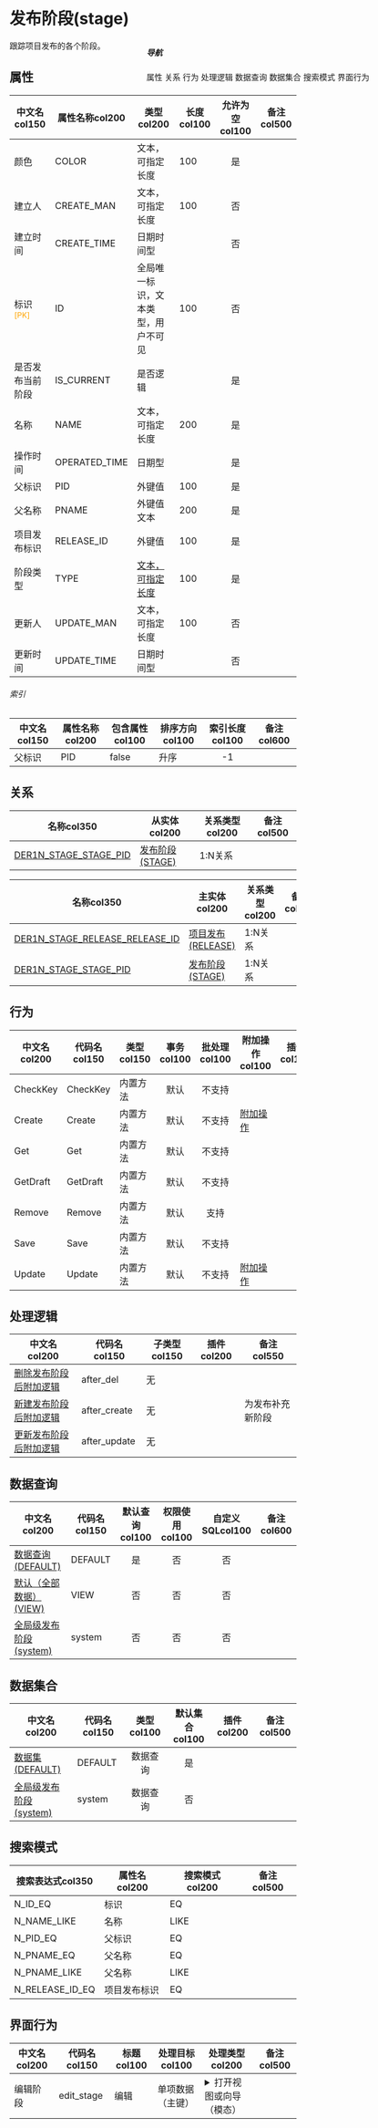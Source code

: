 # 发布阶段(stage)  <!-- {docsify-ignore-all} -->


跟踪项目发布的各个阶段。


## 属性
|    中文名col150 | 属性名称col200           | 类型col200     | 长度col100    |允许为空col100    |  备注col500  |
| --------   |------------| -----  | -----  | :----: | -------- |
|颜色|COLOR|文本，可指定长度|100|是||
|建立人|CREATE_MAN|文本，可指定长度|100|否||
|建立时间|CREATE_TIME|日期时间型||否||
|标识<sup class="footnote-symbol"><font color=orange>[PK]</font></sup>|ID|全局唯一标识，文本类型，用户不可见|100|否||
|是否发布当前阶段|IS_CURRENT|是否逻辑||是||
|名称|NAME|文本，可指定长度|200|是||
|操作时间|OPERATED_TIME|日期型||是||
|父标识|PID|外键值|100|是||
|父名称|PNAME|外键值文本|200|是||
|项目发布标识|RELEASE_ID|外键值|100|是||
|阶段类型|TYPE|[文本，可指定长度](index/dictionary_index#stage_type "阶段类型")|100|是||
|更新人|UPDATE_MAN|文本，可指定长度|100|否||
|更新时间|UPDATE_TIME|日期时间型||否||


###### 索引

<el-row>
<el-tabs v-model="show_index">

<el-tab-pane label="STAGEDERINDEX" name="index_I4C4F848D594F43719">

|    中文名col150 | 属性名称col200           | 包含属性col100 | 排序方向col100 | 索引长度col100 | 备注col600 |
| --------   |------------| -----  | -----  | :----: | -------- |
|父标识|PID|false|升序|-1||

</el-tab-pane>

</el-tabs>
</el-row>

## 关系

<el-row>
<el-tabs v-model="show_der">
<el-tab-pane label="主关系" name="major">

| 名称col350     |   从实体col200 | 关系类型col200     |   备注col500  |
| -------- |---------- |------------|----- |
|[DER1N_STAGE_STAGE_PID](der/DER1N_STAGE_STAGE_PID)|[发布阶段(STAGE)](module/ProjMgmt/stage)|1:N关系||


</el-tab-pane>
<el-tab-pane label="从关系" name="minor">

|  名称col350   | 主实体col200   | 关系类型col200   |    备注col500  |
| -------- |---------- |-----------|----- |
|[DER1N_STAGE_RELEASE_RELEASE_ID](der/DER1N_STAGE_RELEASE_RELEASE_ID)|[项目发布(RELEASE)](module/ProjMgmt/release)|1:N关系||
|[DER1N_STAGE_STAGE_PID](der/DER1N_STAGE_STAGE_PID)|[发布阶段(STAGE)](module/ProjMgmt/stage)|1:N关系||

</el-tab-pane>
</el-tabs>
</el-row>

## 行为
| 中文名col200    | 代码名col150    | 类型col150    | 事务col100   | 批处理col100   | 附加操作col100  | 插件col150    |  备注col300  |
| -------- |---------- |----------- |:----:|:----:|---------| ----- | ----- |
|CheckKey|CheckKey|内置方法|默认|不支持||||
|Create|Create|内置方法|默认|不支持|[附加操作](index/action_logic_index#stage_Create)|||
|Get|Get|内置方法|默认|不支持||||
|GetDraft|GetDraft|内置方法|默认|不支持||||
|Remove|Remove|内置方法|默认|支持||||
|Save|Save|内置方法|默认|不支持||||
|Update|Update|内置方法|默认|不支持|[附加操作](index/action_logic_index#stage_Update)|||

## 处理逻辑
| 中文名col200    | 代码名col150    | 子类型col150    | 插件col200    |  备注col550  |
| -------- |---------- |----------- |------------|----------|
|[删除发布阶段后附加逻辑](module/ProjMgmt/stage/logic/after_del)|after_del|无|||
|[新建发布阶段后附加逻辑](module/ProjMgmt/stage/logic/after_create)|after_create|无||为发布补充新阶段|
|[更新发布阶段后附加逻辑](module/ProjMgmt/stage/logic/after_update)|after_update|无|||

## 数据查询
| 中文名col200    | 代码名col150    | 默认查询col100 | 权限使用col100 | 自定义SQLcol100 |  备注col600|
| --------  | --------   | :----:  |:----:  | :----:  |----- |
|[数据查询(DEFAULT)](module/ProjMgmt/stage/query/Default)|DEFAULT|是|否 |否 ||
|[默认（全部数据）(VIEW)](module/ProjMgmt/stage/query/View)|VIEW|否|否 |否 ||
|[全局级发布阶段(system)](module/ProjMgmt/stage/query/system)|system|否|否 |否 ||

## 数据集合
| 中文名col200  | 代码名col150  | 类型col100 | 默认集合col100 |   插件col200|   备注col500|
| --------  | --------   | :----:   | :----:   | ----- |----- |
|[数据集(DEFAULT)](module/ProjMgmt/stage/dataset/Default)|DEFAULT|数据查询|是|||
|[全局级发布阶段(system)](module/ProjMgmt/stage/dataset/system)|system|数据查询|否|||

## 搜索模式
|   搜索表达式col350   |    属性名col200    |    搜索模式col200        |备注col500  |
| -------- |------------|------------|------|
|N_ID_EQ|标识|EQ||
|N_NAME_LIKE|名称|LIKE||
|N_PID_EQ|父标识|EQ||
|N_PNAME_EQ|父名称|EQ||
|N_PNAME_LIKE|父名称|LIKE||
|N_RELEASE_ID_EQ|项目发布标识|EQ||

## 界面行为
|  中文名col200 |  代码名col150 |  标题col100   |     处理目标col100   |    处理类型col200        |  备注col500       |
| --------| --------| -------- |------------|------------|------------|
| 编辑阶段 | edit_stage | 编辑 |单项数据（主键）|<details><summary>打开视图或向导（模态）</summary>[新建发布阶段](app/view/stage_quick_create_view)</details>||

<div style="display: block; overflow: hidden; position: fixed; top: 140px; right: 100px;">

##### 导航
<el-anchor >
<el-anchor-link :href="`#/module/ProjMgmt/stage?id=属性`">
  属性
</el-anchor-link>
<el-anchor-link :href="`#/module/ProjMgmt/stage?id=关系`">
  关系
</el-anchor-link>
<el-anchor-link :href="`#/module/ProjMgmt/stage?id=行为`">
  行为
</el-anchor-link>
<el-anchor-link :href="`#/module/ProjMgmt/stage?id=处理逻辑`">
  处理逻辑
</el-anchor-link>
<el-anchor-link :href="`#/module/ProjMgmt/stage?id=数据查询`">
  数据查询
</el-anchor-link>
<el-anchor-link :href="`#/module/ProjMgmt/stage?id=数据集合`">
  数据集合
</el-anchor-link>
<el-anchor-link :href="`#/module/ProjMgmt/stage?id=搜索模式`">
  搜索模式
</el-anchor-link>
<el-anchor-link :href="`#/module/ProjMgmt/stage?id=界面行为`">
  界面行为
</el-anchor-link>
</el-anchor>
</div>

<script>
 const { createApp } = Vue
  createApp({
    data() {
      return {
show_der:'major',

show_index:'index_I4C4F848D594F43719',
      }
    },
    methods: {
    }
  }).use(ElementPlus).mount('#app')
</script>